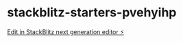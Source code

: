 # stackblitz-starters-pvehyihp

[Edit in StackBlitz next generation editor ⚡️](https://stackblitz.com/~/github.com/Edikanudo/stackblitz-starters-pvehyihp)
